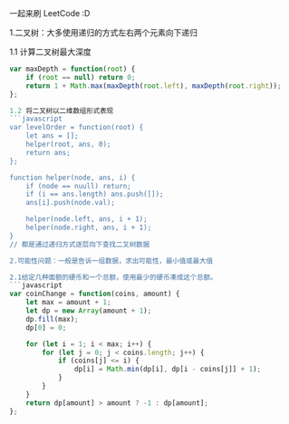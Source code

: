 
一起来刷 LeetCode :D

1.二叉树：大多使用递归的方式左右两个元素向下递归

1.1 计算二叉树最大深度
```javascript
var maxDepth = function(root) {
	if (root == null) return 0;
	return 1 + Math.max(maxDepth(root.left), maxDepth(root.right));
};

1.2 将二叉树以二维数组形式表现
```javascript
var levelOrder = function(root) {
	let ans = [];
	helper(root, ans, 0);
	return ans;
};

function helper(node, ans, i) {
	if (node == nuull) return;
	if (i == ans.length) ans.push([]);
	ans[i].push(node.val);

	helper(node.left, ans, i + 1);
	helper(node.right, ans, i + 1);
}
// 都是通过递归方式逐层向下查找二叉树数据

2.可能性问题：一般是告诉一组数据，求出可能性，最小值或最大值

2.1给定几种面额的硬币和一个总额，使用最少的硬币凑成这个总额。
```javascript
var coinChange = function(coins, amount) {
	let max = amount + 1;
	let dp = new Array(amount + 1);
	dp.fill(max);
	dp[0] = 0;

	for (let i = 1; i < max; i++) {
		for (let j = 0; j < coins.length; j++) {
			if (coins[j] <= i) {
				dp[i] = Math.min(dp[i], dp[i - coins[j]] + 1);
			}
		}
	}
	return dp[amount] > amount ? -1 : dp[amount];
};